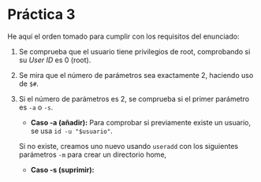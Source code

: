 # Práctica 3

He aquí el orden tomado para cumplir con los requisitos del enunciado:
1. Se comprueba que el usuario tiene privilegios de root, comprobando si su *User ID* es 0 (root).
2. Se mira que el número de parámetros sea exactamente 2, haciendo uso de `$#`.
3. Si el número de parámetros es 2, se comprueba si el primer parámetro es `-a` o `-s`.
    * **Caso -a (añadir):** Para comprobar si previamente existe un usuario, se usa `id -u "$usuario"`. 
    
    Si no existe, creamos uno nuevo usando `useradd` con los siguientes parámetros `-m` para crear un directorio home, 
    * **Caso -s (suprimir):**